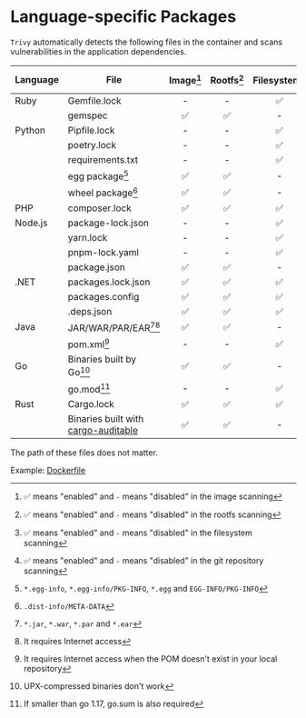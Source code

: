 # Language-specific Packages

`Trivy` automatically detects the following files in the container and scans vulnerabilities in the application dependencies.

| Language | File                    | Image[^8] | Rootfs[^9] | Filesystem[^10] | Repository[^11] | Dev dependencies |
| -------- |-------------------------| :-------: | :--------: | :-------------: | :-------------: | ---------------- |
| Ruby     | Gemfile.lock            |     -     |     -      |        ✅        |        ✅        | included         |
|          | gemspec                 |     ✅     |     ✅      |        -        |        -        | included         |
| Python   | Pipfile.lock            |     -     |     -      |        ✅        |        ✅        | excluded         |
|          | poetry.lock             |     -     |     -      |        ✅        |        ✅        | included         |
|          | requirements.txt        |     -     |     -      |        ✅        |        ✅        | included         |
|          | egg package[^1]         |     ✅     |     ✅      |        -        |        -        | excluded         |
|          | wheel package[^2]       |     ✅     |     ✅      |        -        |        -        | excluded         |
| PHP      | composer.lock           |     ✅     |     ✅      |        ✅        |        ✅        | excluded         |
| Node.js  | package-lock.json       |     -     |     -      |        ✅        |        ✅        | excluded         |
|          | yarn.lock               |     -     |     -      |        ✅        |        ✅        | included         |
|          | pnpm-lock.yaml          |     -     |     -      |        ✅        |        ✅        | excluded         |
|          | package.json            |     ✅     |     ✅      |        -        |        -        | excluded         |
| .NET     | packages.lock.json      |     ✅     |     ✅      |        ✅        |        ✅        | included         |
|          | packages.config         |     ✅     |     ✅      |        ✅        |        ✅        | excluded         |
|          | .deps.json              |     ✅     |     ✅      |        ✅        |        ✅        | excluded         |
| Java     | JAR/WAR/PAR/EAR[^3][^4] |     ✅     |     ✅      |        -        |        -        | included         |
|          | pom.xml[^5]             |     -     |     -      |        ✅        |        ✅        | excluded         |
| Go       | Binaries built by Go[^6] |     ✅     |     ✅      |        -        |        -        | excluded         |
|          | go.mod[^7]              |     -     |     -      |        ✅        |        ✅        | included         |
| Rust     | Cargo.lock              |     ✅     |     ✅      |        ✅        |        ✅        | included         |
|          | Binaries built with [cargo-auditable](https://github.com/rust-secure-code/cargo-auditable) |     ✅     |     ✅      |        -        |        -        | excluded   

The path of these files does not matter.

Example: [Dockerfile](https://github.com/aquasecurity/trivy-ci-test/blob/main/Dockerfile)

[^1]: `*.egg-info`, `*.egg-info/PKG-INFO`, `*.egg` and `EGG-INFO/PKG-INFO`
[^2]: `.dist-info/META-DATA`
[^3]: `*.jar`, `*.war`, `*.par` and `*.ear`
[^4]: It requires Internet access
[^5]: It requires Internet access when the POM doesn't exist in your local repository
[^6]: UPX-compressed binaries don't work
[^7]: If smaller than go 1.17, go.sum is also required
[^8]: ✅ means "enabled" and `-` means "disabled" in the image scanning
[^9]: ✅ means "enabled" and `-` means "disabled" in the rootfs scanning
[^10]: ✅ means "enabled" and `-` means "disabled" in the filesystem scanning
[^11]: ✅ means "enabled" and `-` means "disabled" in the git repository scanning
